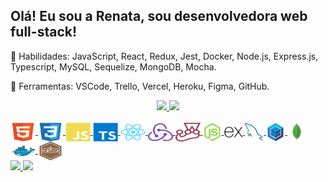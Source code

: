 ## Olá! Eu sou a Renata, sou desenvolvedora web full-stack!
🚀 Habilidades: JavaScript, React, Redux, Jest,  Docker, Node.js, Express.js, Typescript, MySQL, Sequelize, MongoDB, Mocha.

💼 Ferramentas: VSCode, Trello, Vercel, Heroku, Figma, GitHub.
<div align="center">
  <a href="https://github.com/RenataTeixeita">
  <img height="160em"src="https://github-readme-stats.vercel.app/api?username=RenataTeixeita&show_icons=true&theme=github_dark&include_all_commits=true&count_private=true"/>
<img height="160em" src="https://github-readme-stats.vercel.app/api/top-langs/?username=RenataTeixeita&layout=compact&langs_count=16&theme=github_dark"/> </div>
<div style="display: inline_block"><br>
  <img align="center" alt="HTML" title="HTML" height="30" width="40" src="https://raw.githubusercontent.com/devicons/devicon/master/icons/html5/html5-original.svg">
  <img align="center" alt="CSS" title="CSS" height="30" width="40" src="https://raw.githubusercontent.com/devicons/devicon/master/icons/css3/css3-original.svg">
  <img align="center" alt="JavaScript" title="JavaScript" height="30" width="40" src="https://raw.githubusercontent.com/devicons/devicon/master/icons/javascript/javascript-plain.svg">
    <img align="center" alt="TypeScript" title="TypeScript" height="30" width="40" src="https://raw.githubusercontent.com/devicons/devicon/master/icons/typescript/typescript-plain.svg">
  <img align="center" alt="React" title="React" height="30" width="40" src="https://raw.githubusercontent.com/devicons/devicon/master/icons/react/react-original.svg">
    <img align="center" alt="Redux" title="Redux" height="30" width="40" src="https://raw.githubusercontent.com/devicons/devicon/master/icons/redux/redux-original.svg">
   <img align="center" alt="Jest" title="Jest" height="30" width="40" src="https://raw.githubusercontent.com/devicons/devicon/master/icons/jest/jest-plain.svg">
    <img align="center" alt="NodeJs" title="NodeJs" height="30" widh="40" src="https://raw.githubusercontent.com/devicons/devicon/master/icons/nodejs/nodejs-original.svg">
    <img align="center" alt="Expressjs" title="Expressjs" height="30" widh="40" src="https://raw.githubusercontent.com/devicons/devicon/master/icons/express/express-original.svg">
  <img align="center" alt="MySQL" title="MySQL" height="30" widh="40" src="https://raw.githubusercontent.com/devicons/devicon/master/icons/mysql/mysql-original.svg">
    <img align="center" alt="Sequelize" title="Sequelize" height="30" widh="40" src="https://raw.githubusercontent.com/devicons/devicon/master/icons/sequelize/sequelize-original.svg">
  <img align="center" alt="MongoDB" title="MongoDB" height="30" widh="40" src="https://raw.githubusercontent.com/devicons/devicon/master/icons/mongodb/mongodb-original.svg">
    <img align="center" alt="Docker" title="Docker" height="30" width="40" src="https://raw.githubusercontent.com/devicons/devicon/master/icons/docker/docker-original.svg">
 <img align="center" alt="Mocha" title="Mocha" height="30" width="40" src="https://raw.githubusercontent.com/devicons/devicon/master/icons/mocha/mocha-plain.svg">
</div>
<div>
  <a href = "mailto:renatateixeira.est@gmail.com">
  <img src="https://img.shields.io/badge/-Gmail-%23333?style=for-the-badge&logo=gmail&logoColor=white" target="_blank">
  </a>
  <a href="https://www.linkedin.com/in/renata-teixeira-dev/">
  <img src="https://img.shields.io/badge/-LinkedIn-%230077B5?style=for-the-badge&logo=linkedin&logoColor=white" target="_blank">
  </a>
</div>
